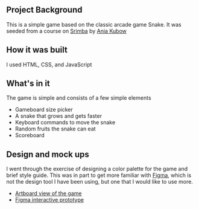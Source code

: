 ## Project Background

This is a simple game based on the classic arcade game Snake. It was seeded from a course on [Srimba](https://scrimba.com/learn/snakegame) by [Ania Kubow](https://twitter.com/ania_kubow)

## How it was built

I used HTML, CSS, and JavaScript

## What's in it

The game is simple and consists of a few simple elements

-   Gameboard size picker
-   A snake that grows and gets faster
-   Keyboard commands to move the snake
-   Random fruits the snake can eat
-   Scoreboard

## Design and mock ups

I went through the exercise of designing a color palette for the game and brief style guide. This was in part to get more familiar with [Figma](https://www.figma.com/), which is not the design tool I have been using, but one that I would like to use more.

-   [Artboard view of the game](https://aequinn.github.io/game-snake/design-phase.html)
-   [Figma interactive prototype](https://www.figma.com/proto/Gratq4Btr1I9Fk84cQARYCWS/Snake-Game-Mockup?page-id=0%3A1&node-id=146%3A88&viewport=241%2C48%2C0.75&scaling=min-zoom&starting-point-node-id=1%3A5)
